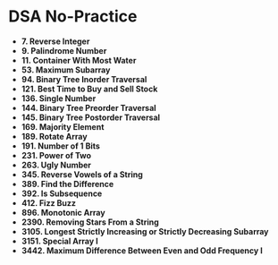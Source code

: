 # DSA No-Practice

- **7. Reverse Integer**
- **9. Palindrome Number**
- **11. Container With Most Water**
- **53. Maximum Subarray**
- **94. Binary Tree Inorder Traversal**
- **121. Best Time to Buy and Sell Stock**
- **136. Single Number**
- **144. Binary Tree Preorder Traversal**
- **145. Binary Tree Postorder Traversal**
- **169. Majority Element**
- **189. Rotate Array**
- **191. Number of 1 Bits**
- **231. Power of Two**
- **263. Ugly Number**
- **345. Reverse Vowels of a String**
- **389. Find the Difference**
- **392. Is Subsequence**
- **412. Fizz Buzz**
- **896. Monotonic Array**
- **2390. Removing Stars From a String**
- **3105. Longest Strictly Increasing or Strictly Decreasing Subarray**
- **3151. Special Array I**
- **3442. Maximum Difference Between Even and Odd Frequency I**